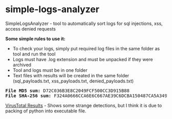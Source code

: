 # simple-logs-analyzer
SimpleLogsAnalyzer - tool to automatically sort logs for sql injections, xss, access denied requests

<b>Some simple rules to use it:</b>
* To check your logs, simply put required log files in the same folder as tool and run the tool
* Logs must have .log extension and must be unpacked if they were archived
* Tool and logs must be in one folder
* Text files with results will be created in the same folder (sql_payloads.txt, xss_payloads.txt, denied_payloads.txt)

<pre>
<b>File MD5 sum:</b> D72C036B3E8C2049FCF500CC3D915B88
<b>File SHA-256 sum:</b> F324A0666CCA6E6C667AE39C6DCBA150487CA5A349CB1EADE6B96E0E887BEB84
</pre>
<a href="https://www.virustotal.com/en/file/f324a0666cca6e6c667ae39c6dcba150487ca5a349cb1eade6b96e0e887beb84/analysis/1472816301/" rel="nofollow" target=_blank>VirusTotal Results</a> - Shows some strange detections, but I think it is due to packing of python into executable file.
